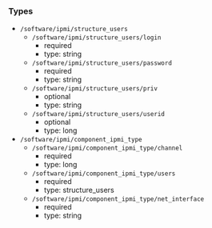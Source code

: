 ### Types

- `/software/ipmi/structure_users`
    - `/software/ipmi/structure_users/login`
        - required
        - type: string
    - `/software/ipmi/structure_users/password`
        - required
        - type: string
    - `/software/ipmi/structure_users/priv`
        - optional
        - type: string
    - `/software/ipmi/structure_users/userid`
        - optional
        - type: long
- `/software/ipmi/component_ipmi_type`
    - `/software/ipmi/component_ipmi_type/channel`
        - required
        - type: long
    - `/software/ipmi/component_ipmi_type/users`
        - required
        - type: structure_users
    - `/software/ipmi/component_ipmi_type/net_interface`
        - required
        - type: string


